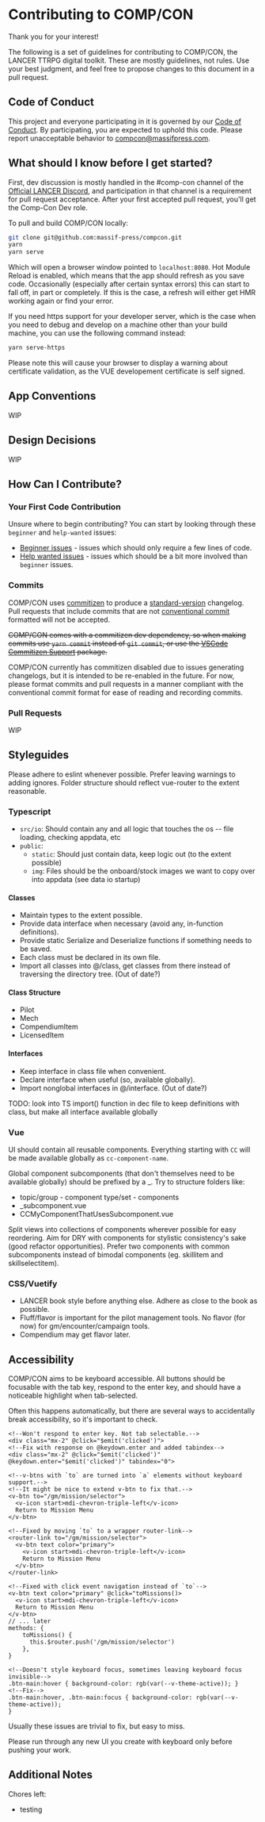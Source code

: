 # Contributing to COMP/CON

Thank you for your interest!

The following is a set of guidelines for contributing to COMP/CON, the LANCER TTRPG digital toolkit. These are mostly guidelines, not rules. Use your best judgment, and feel free to propose changes to this document in a pull request.

## Code of Conduct

This project and everyone participating in it is governed by our [Code of Conduct](CODE_OF_CONDUCT.md). By participating, you are expected to uphold this code. Please report unacceptable behavior to [compcon@massifpress.com](mailto:compcon@massifpress.com).

## What should I know before I get started?

First, dev discussion is mostly handled in the #comp-con channel of the [Official LANCER Discord](https://discord.gg/rwcpzsU), and participation in that channel is a requirement for pull request acceptance. After your first accepted pull request, you'll get the Comp-Con Dev role.

To pull and build COMP/CON locally:

```bash
git clone git@github.com:massif-press/compcon.git
yarn
yarn serve
```

Which will open a browser window pointed to `localhost:8080`. Hot Module Reload is enabled, which means that the app should refresh as you save code. Occasionally (especially after certain syntax errors) this can start to fall off, in part or completely. If this is the case, a refresh will either get HMR working again or find your error.

If you need https support for your developer server, which is the case when you need to debug and develop on a machine other than your build machine, you can use the following command instead:

```bash
yarn serve-https
```

Please note this will cause your browser to display a warning about certificate validation, as the VUE developement certificate is self signed.

## App Conventions

WIP

## Design Decisions

WIP

## How Can I Contribute?

### Your First Code Contribution

Unsure where to begin contributing? You can start by looking through these `beginner` and `help-wanted` issues:

- [Beginner issues][good-first-issue] - issues which should only require a few lines of code.
- [Help wanted issues][help-wanted] - issues which should be a bit more involved than `beginner` issues.

### Commits

COMP/CON uses [commitizen](https://github.com/commitizen/cz-cli) to produce a [standard-version](https://github.com/conventional-changelog/standard-version) changelog. Pull requests that include commits that are not [conventional commit](https://www.conventionalcommits.org/) formatted will not be accepted.

~~COMP/CON comes with a commitizen dev dependency, so when making commits use `yarn commit` instead of `git commit`, or use the [VSCode Commitizen Support](https://marketplace.visualstudio.com/items?itemName=KnisterPeter.vscode-commitizen) package.~~

COMP/CON currently has commitizen disabled due to issues generating changelogs, but it is intended to be re-enabled in the future. For now, please format commits and pull requests in a manner compliant with the conventional commit format for ease of reading and recording commits.

### Pull Requests

WIP

## Styleguides

Please adhere to eslint whenever possible. Prefer leaving warnings to adding ignores.
Folder structure should reflect vue-router to the extent reasonable.

### Typescript

- `src/io`: Should contain any and all logic that touches the os -- file loading, checking appdata, etc
- `public`:
  - `static`: Should just contain data, keep logic out (to the extent possible)
  - `img`: Files should be the onboard/stock images we want to copy over into appdata (see data io startup)

#### Classes

- Maintain types to the extent possible.
- Provide data interface when necessary (avoid any, in-function definitions).
- Provide static Serialize and Deserialize functions if something needs to be saved.
- Each class must be declared in its own file.
- Import all classes into @/class, get classes from there instead of traversing the directory tree. (Out of date?)

#### Class Structure

- Pilot
- Mech
- CompendiumItem
- LicensedItem

#### Interfaces

- Keep interface in class file when convenient.
- Declare interface when useful (so, available globally).
- Import nonglobal interfaces in @/interface. (Out of date?)

TODO: look into TS import() function in dec file to keep definitions with class, but make all interface available globally

### Vue

UI should contain all reusable components. Everything starting with `CC` will be made available globally as `cc-component-name`.

Global component subcomponents (that don't themselves need to be available globally) should be prefixed by a \_. Try to structure folders like:

- topic/group - component type/set - components
- \_subcomponent.vue
- CCMyComponentThatUsesSubcomponent.vue

Split views into collections of components wherever possible for easy reordering. Aim for DRY with components for stylistic consistency's sake (good refactor opportunities). Prefer two components with common subcomponents instead of bimodal components (eg. skillitem and skillselectitem).

### CSS/Vuetify

- LANCER book style before anything else. Adhere as close to the book as possible.
- Fluff/flavor is important for the pilot management tools. No flavor (for now) for gm/encounter/campaign tools.
- Compendium may get flavor later.

## Accessibility

COMP/CON aims to be keyboard accessible. All buttons should be focusable with the tab key,
respond to the enter key, and should have a noticeable highlight when tab-selected.

Often this happens automatically, but there are several ways to accidentally break accessibility, so it's important to check.

```vue
<!--Won't respond to enter key. Not tab selectable.-->
<div class="mx-2" @click="$emit('clicked')">
<!--Fix with response on @keydown.enter and added tabindex-->
<div class="mx-2" @click="$emit('clicked')" @keydown.enter="$emit('clicked')" tabindex="0">
```

```vue
<!--v-btns with `to` are turned into `a` elements without keyboard support.-->
<!--It might be nice to extend v-btn to fix that.-->
<v-btn to="/gm/mission/selector">
  <v-icon start>mdi-chevron-triple-left</v-icon>
  Return to Mission Menu
</v-btn>

<!--Fixed by moving `to` to a wrapper router-link-->
<router-link to="/gm/mission/selector">
  <v-btn text color="primary">
    <v-icon start>mdi-chevron-triple-left</v-icon>
    Return to Mission Menu
  </v-btn>
</router-link>

<!--Fixed with click event navigation instead of `to`-->
<v-btn text color="primary" @click="toMissions()>
  <v-icon start>mdi-chevron-triple-left</v-icon>
  Return to Mission Menu
</v-btn>
// ... later
methods: {
    toMissions() {
      this.$router.push('/gm/mission/selector')
    },
}
```

```vue
<!--Doesn't style keyboard focus, sometimes leaving keyboard focus invisible-->
.btn-main:hover { background-color: rgb(var(--v-theme-active)); }
<!--Fix-->
.btn-main:hover, .btn-main:focus { background-color: rgb(var(--v-theme-active));
}
```

Usually these issues are trivial to fix, but easy to miss.

Please run through any new UI you create with keyboard only before pushing your work.

## Additional Notes

Chores left:

- testing

[good-first-issue]: https://github.com/massif-press/compcon/issues?q=is%3Aopen+is%3Aissue+label%3A%22good+first+issue%22
[help-wanted]: https://github.com/massif-press/compcon/issues?q=is%3Aopen+is%3Aissue+label%3A%22help+wanted%22

